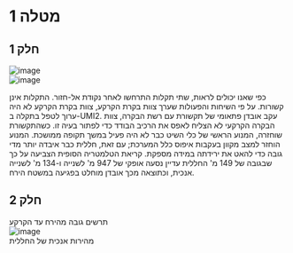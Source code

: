   # מטלה 1 
 ## חלק 1
 

![image](https://user-images.githubusercontent.com/92544909/227913340-5911f065-c66b-4139-b4aa-13b67678f620.png) <br />
![image](https://user-images.githubusercontent.com/92544909/227913590-bf89cfe2-f7d9-48b5-92d0-10ebf90e8100.png) <br />

כפי שאנו יכולים לראות, שתי תקלות התרחשו לאחר נקודת אל-חזור. התקלות אינן קשורות. על פי השיחות והפעולות שערך צוות בקרת הקרקע, צוות בקרת הקרקע לא היה ערוך לטפל בתקלה ב-UMI2. עקב אובדן פתאומי של תקשורת עם רשת הבקרה, צוות הבקרה הקרקעי לא הצליח לאפס את הרכיב הבודד כדי לפתור בעיה זו. כשהתקשורת שוחזרה, המנוע הראשי של כלי השיט כבר לא היה פעיל במשך תקופה ממושכת. המנוע הוחזר למצב מקוון בעקבות איפוס כלל המערכת; עם זאת, חללית כבר איבדה יותר מדי גובה כדי להאט את ירידתה במידה מספקת. קריאת הטלמטריה הסופית הצביעה על כך שבגובה של 149 מ' החללית עדיין נסעה אופקי של 947 מ' לשנייה ו-134 מ' לשנייה אנכית, וכתוצאה מכך אובדן מוחלט בפגיעה במשטח הירח.
## חלק 2 <br />
תרשים גובה מהירח עד הקרקע <br />
![image](https://user-images.githubusercontent.com/92544909/227914647-07a50e24-9422-4715-9714-4fd1e5d06194.png) <br />
מהירות אנכית של החללית <br />




